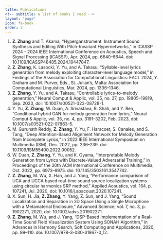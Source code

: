 ```yaml
---
title: Publications
<!-- subtitle: a list of books I read -->
layout: "page"
icon: fa-book
order: 3
---
```



<!-- 1. **Z. Zhang**, M. Wu, and J. Yang, “*DSP-Based Implementation of a Real-Time Sound Field Visualization System Using SONAH Algorithm*,” in Advances in Harmony Search, Soft Computing and Applications, Cham, 2020, pp. 99–110.
2. X.Y. Han, M. Wu, J. Yang, **Z. Zhang**, “*Sound Source Localization Using Distributed Microphone in Spherical Harmonics Domain*,” Journal of Signal Processing, vol. 35, no. 9, pp. 1564-1571, Sep. 2019.
3. X.C. Sun, H. Jia, **Z. Zhang**, Y.Z. Yang, Z.Y. Sun, and J. Yang, “*Sound Localization and Separation in Three-dimensional Space Using a Single Microphone with a Metamaterial Enclosure*,” Advanced Science, DOI: 10.1002/advs.201902271, 2019.
4. **Z. Zhang**, M. Wu, X.Y. Han, and J. Yang, “*Performance Comparison of UCA and UCCA based Real-time Sound Source Localization Systems using Circular Harmonics SRP Method*,” Applied Acoustics, DOI:10.1016/j.apacoust.2020.107241, 2019. -->


1. **Z. Zhang** and T. Akama, “Hyperganstrument: Instrument Sound Synthesis and Editing With Pitch-Invariant Hypernetworks,” in ICASSP 2024 - 2024 IEEE International Conference on Acoustics, Speech and Signal Processing (ICASSP), Apr. 2024, pp. 6640–6644. doi: 10.1109/ICASSP48485.2024.10447847.
2. **Z. Zhang**, K. Lasocki, Y. Yu, and A. Takasu, “Syllable-level lyrics generation from melody exploiting character-level language model,” in Findings of the Association for Computational Linguistics: EACL 2024, Y. Graham and M. Purver, Eds., St. Julian’s, Malta: Association for Computational Linguistics, Mar. 2024, pp. 1336–1346. 
3. **Z. Zhang**, Y. Yu, and A. Takasu, “Controllable lyrics-to-melody generation,” Neural Comput & Applic, vol. 35, no. 27, pp. 19805–19819, Sep. 2023, doi: 10.1007/s00521-023-08728-1.
4. Y. Yu, **Z. Zhang**, W. Duan, A. Srivastava, R. Shah, and Y. Ren, “Conditional hybrid GAN for melody generation from lyrics,” Neural Comput & Applic, vol. 35, no. 4, pp. 3191–3202, Feb. 2023, doi: 10.1007/s00521-022-07863-5.
5. M. Gurunath Reddy, **Z. Zhang**, Y. Yu, F. Harscoet, S. Canales, and S. Tang, “Deep Attention-Based Alignment Network for Melody Generation from Incomplete Lyrics,” in 2022 IEEE International Symposium on Multimedia (ISM), Dec. 2022, pp. 236–239. doi: 10.1109/ISM55400.2022.00052.
6. W. Duan, **Z. Zhang**, Y. Yu, and K. Oyama, “Interpretable Melody Generation from Lyrics with Discrete-Valued Adversarial Training,” in Proceedings of the 30th ACM International Conference on Multimedia, Oct. 2022, pp. 6973–6975. doi: 10.1145/3503161.3547742.
7. **Z. Zhang**, M. Wu, X. Han, and J. Yang, “Performance comparison of UCA and UCCA based real-time sound source localization systems using circular harmonics SRP method,” Applied Acoustics, vol. 164, p. 107241, Jul. 2020, doi: 10.1016/j.apacoust.2020.107241.
8. X. Sun, H. Jia, **Z. Zhang**, Y. Yang, Z. Sun, and J. Yang, “Sound Localization and Separation in 3D Space Using a Single Microphone with a Metamaterial Enclosure,” Advanced Science, vol. 7, no. 3, p. 1902271, 2020, doi: 10.1002/advs.201902271.
9. **Z. Zhang**, M. Wu, and J. Yang, “DSP-Based Implementation of a Real-Time Sound Field Visualization System Using SONAH Algorithm,” in Advances in Harmony Search, Soft Computing and Applications, 2020, pp. 99–110. doi: 10.1007/978-3-030-31967-0_12.
